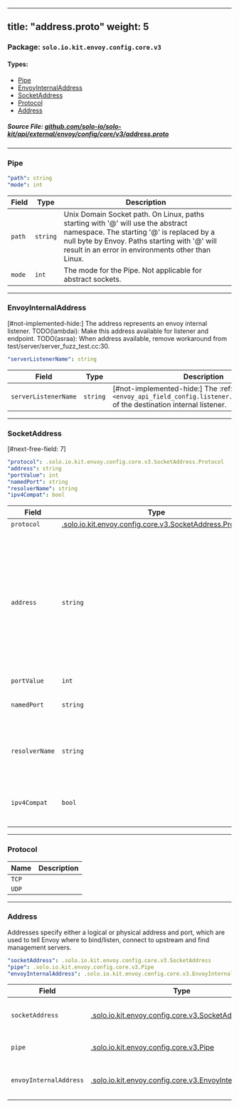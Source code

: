 
---
title: "address.proto"
weight: 5
---

<!-- Code generated by solo-kit. DO NOT EDIT. -->


### Package: `solo.io.kit.envoy.config.core.v3` 
#### Types:


- [Pipe](#pipe)
- [EnvoyInternalAddress](#envoyinternaladdress)
- [SocketAddress](#socketaddress)
- [Protocol](#protocol)
- [Address](#address)
  



##### Source File: [github.com/solo-io/solo-kit/api/external/envoy/config/core/v3/address.proto](https://github.com/solo-io/solo-kit/blob/master/api/external/envoy/config/core/v3/address.proto)





---
### Pipe



```yaml
"path": string
"mode": int

```

| Field | Type | Description |
| ----- | ---- | ----------- | 
| `path` | `string` | Unix Domain Socket path. On Linux, paths starting with '@' will use the abstract namespace. The starting '@' is replaced by a null byte by Envoy. Paths starting with '@' will result in an error in environments other than Linux. |
| `mode` | `int` | The mode for the Pipe. Not applicable for abstract sockets. |




---
### EnvoyInternalAddress

 
[#not-implemented-hide:] The address represents an envoy internal listener.
TODO(lambdai): Make this address available for listener and endpoint.
TODO(asraa): When address available, remove workaround from test/server/server_fuzz_test.cc:30.

```yaml
"serverListenerName": string

```

| Field | Type | Description |
| ----- | ---- | ----------- | 
| `serverListenerName` | `string` | [#not-implemented-hide:] The :ref:`listener name <envoy_api_field_config.listener.v3.Listener.name>` of the destination internal listener. |




---
### SocketAddress

 
[#next-free-field: 7]

```yaml
"protocol": .solo.io.kit.envoy.config.core.v3.SocketAddress.Protocol
"address": string
"portValue": int
"namedPort": string
"resolverName": string
"ipv4Compat": bool

```

| Field | Type | Description |
| ----- | ---- | ----------- | 
| `protocol` | [.solo.io.kit.envoy.config.core.v3.SocketAddress.Protocol](../address.proto.sk/#protocol) |  |
| `address` | `string` | The address for this socket. :ref:`Listeners <config_listeners>` will bind to the address. An empty address is not allowed. Specify ``0.0.0.0`` or ``::`` to bind to any address. [#comment:TODO(zuercher) reinstate when implemented: It is possible to distinguish a Listener address via the prefix/suffix matching in :ref:`FilterChainMatch <envoy_api_msg_config.listener.v3.FilterChainMatch>`.] When used within an upstream :ref:`BindConfig <envoy_api_msg_config.core.v3.BindConfig>`, the address controls the source address of outbound connections. For :ref:`clusters <envoy_api_msg_config.cluster.v3.Cluster>`, the cluster type determines whether the address must be an IP (*STATIC* or *EDS* clusters) or a hostname resolved by DNS (*STRICT_DNS* or *LOGICAL_DNS* clusters). Address resolution can be customized via :ref:`resolver_name <envoy_api_field_config.core.v3.SocketAddress.resolver_name>`. |
| `portValue` | `int` |  Only one of `portValue` or `namedPort` can be set. |
| `namedPort` | `string` | This is only valid if :ref:`resolver_name <envoy_api_field_config.core.v3.SocketAddress.resolver_name>` is specified below and the named resolver is capable of named port resolution. Only one of `namedPort` or `portValue` can be set. |
| `resolverName` | `string` | The name of the custom resolver. This must have been registered with Envoy. If this is empty, a context dependent default applies. If the address is a concrete IP address, no resolution will occur. If address is a hostname this should be set for resolution other than DNS. Specifying a custom resolver with *STRICT_DNS* or *LOGICAL_DNS* will generate an error at runtime. |
| `ipv4Compat` | `bool` | When binding to an IPv6 address above, this enables `IPv4 compatibility <https://tools.ietf.org/html/rfc3493#page-11>`_. Binding to ``::`` will allow both IPv4 and IPv6 connections, with peer IPv4 addresses mapped into IPv6 space as ``::FFFF:<IPv4-address>``. |




---
### Protocol



| Name | Description |
| ----- | ----------- | 
| `TCP` |  |
| `UDP` |  |




---
### Address

 
Addresses specify either a logical or physical address and port, which are
used to tell Envoy where to bind/listen, connect to upstream and find
management servers.

```yaml
"socketAddress": .solo.io.kit.envoy.config.core.v3.SocketAddress
"pipe": .solo.io.kit.envoy.config.core.v3.Pipe
"envoyInternalAddress": .solo.io.kit.envoy.config.core.v3.EnvoyInternalAddress

```

| Field | Type | Description |
| ----- | ---- | ----------- | 
| `socketAddress` | [.solo.io.kit.envoy.config.core.v3.SocketAddress](../address.proto.sk/#socketaddress) |  Only one of `socketAddress`, or `envoyInternalAddress` can be set. |
| `pipe` | [.solo.io.kit.envoy.config.core.v3.Pipe](../address.proto.sk/#pipe) |  Only one of `pipe`, or `envoyInternalAddress` can be set. |
| `envoyInternalAddress` | [.solo.io.kit.envoy.config.core.v3.EnvoyInternalAddress](../address.proto.sk/#envoyinternaladdress) | [#not-implemented-hide:]. Only one of `envoyInternalAddress`, or `pipe` can be set. |





<!-- Start of HubSpot Embed Code -->
<script type="text/javascript" id="hs-script-loader" async defer src="//js.hs-scripts.com/5130874.js"></script>
<!-- End of HubSpot Embed Code -->
